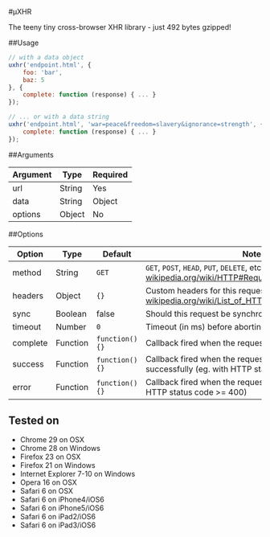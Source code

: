 #µXHR

The teeny tiny cross-browser XHR library - just 492 bytes gzipped!

##Usage

```js
// with a data object
uxhr('endpoint.html', {
	foo: 'bar',
	baz: 5
}, {
	complete: function (response) { ... }
});

// ... or with a data string
uxhr('endpoint.html', 'war=peace&freedom=slavery&ignorance=strength', {
	complete: function (response) { ... }
});
```

##Arguments

| Argument		| Type				| Required		|
|---------------|-------------------|---------------|
| url			| String			| Yes			|
| data			| String | Object	| No			|
| options		| Object			| No			|

##Options

| Option		| Type		| Default		| Notes									|
|---------------|-----------|---------------|---------------------------------------|
| method		| String	| `GET`			| `GET`, `POST`, `HEAD`, `PUT`, `DELETE`, etc. see [wikipedia.org/wiki/HTTP#Request_methods](http://en.wikipedia.org/wiki/HTTP#Request_methods) |
| headers		| Object	| `{}`			| Custom headers for this request, see [wikipedia.org/wiki/List_of_HTTP_header_fields#Requests](http://en.wikipedia.org/wiki/List_of_HTTP_header_fields#Requests) |
| sync			| Boolean	| false			| Should this request be synchronous? |
| timeout		| Number	| `0`			| Timeout (in ms) before aborting the request |
| complete		| Function	| `function(){}`| Callback fired when the request is completed |
| success		| Function	| `function(){}`| Callback fired when the request is completed successfully (eg. with HTTP status code < 400) |
| error			| Function	| `function(){}`| Callback fired when the request returns an error (eg. HTTP status code >= 400) |

## Tested on

- Chrome 29 on OSX
- Chrome 28 on Windows
- Firefox 23 on OSX
- Firefox 21 on Windows
- Internet Explorer 7-10 on Windows
- Opera 16 on OSX
- Safari 6 on OSX
- Safari 6 on iPhone4/iOS6
- Safari 6 on iPhone5/iOS6
- Safari 6 on iPad2/iOS6
- Safari 6 on iPad3/iOS6